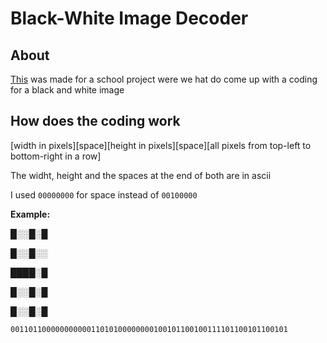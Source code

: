 # Black-White Image Decoder

## About

[This](https://sturmente.github.io/black-white-image-decoder/) was made for a school project were we hat do come up with a coding for a black and white image

## How does the coding work

[width in pixels][space][height in pixels][space][all pixels from top-left to bottom-right in a row]

The widht, height and the spaces at the end of both are in ascii

I used `00000000` for space instead of `00100000`

**Example:**

█░░█░█

█░░█░░

████░█

█░░█░█

█░░█░█

`00110110000000000011010100000000100101100100111101100101100101`
